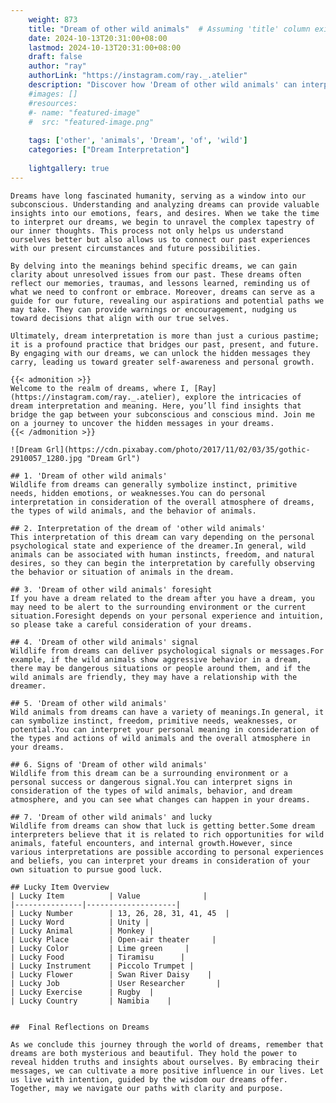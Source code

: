```yaml
---
    weight: 873
    title: "Dream of other wild animals"  # Assuming 'title' column exists
    date: 2024-10-13T20:31:00+08:00
    lastmod: 2024-10-13T20:31:00+08:00
    draft: false
    author: "ray"
    authorLink: "https://instagram.com/ray._.atelier"
    description: "Discover how 'Dream of other wild animals' can interpret your future and uncover its significant meanings in your life."
    #images: []
    #resources:
    #- name: "featured-image"
    #  src: "featured-image.png"
    
    tags: ['other', 'animals', 'Dream', 'of', 'wild']
    categories: ["Dream Interpretation"]
    
    lightgallery: true
---
```

    
    Dreams have long fascinated humanity, serving as a window into our subconscious. Understanding and analyzing dreams can provide valuable insights into our emotions, fears, and desires. When we take the time to interpret our dreams, we begin to unravel the complex tapestry of our inner thoughts. This process not only helps us understand ourselves better but also allows us to connect our past experiences with our present circumstances and future possibilities.
    
    By delving into the meanings behind specific dreams, we can gain clarity about unresolved issues from our past. These dreams often reflect our memories, traumas, and lessons learned, reminding us of what we need to confront or embrace. Moreover, dreams can serve as a guide for our future, revealing our aspirations and potential paths we may take. They can provide warnings or encouragement, nudging us toward decisions that align with our true selves.
    
    Ultimately, dream interpretation is more than just a curious pastime; it is a profound practice that bridges our past, present, and future. By engaging with our dreams, we can unlock the hidden messages they carry, leading us toward greater self-awareness and personal growth.
    
    {{< admonition >}}
    Welcome to the realm of dreams, where I, [Ray](https://instagram.com/ray._.atelier), explore the intricacies of dream interpretation and meaning. Here, you’ll find insights that bridge the gap between your subconscious and conscious mind. Join me on a journey to uncover the hidden messages in your dreams.
    {{< /admonition >}}
    
    ![Dream Grl](https://cdn.pixabay.com/photo/2017/11/02/03/35/gothic-2910057_1280.jpg "Dream Grl")
    
    ## 1. 'Dream of other wild animals'
    Wildlife from dreams can generally symbolize instinct, primitive needs, hidden emotions, or weaknesses.You can do personal interpretation in consideration of the overall atmosphere of dreams, the types of wild animals, and the behavior of animals.
    
    ## 2. Interpretation of the dream of 'other wild animals'
    This interpretation of this dream can vary depending on the personal psychological state and experience of the dreamer.In general, wild animals can be associated with human instincts, freedom, and natural desires, so they can begin the interpretation by carefully observing the behavior or situation of animals in the dream.
    
    ## 3. 'Dream of other wild animals' foresight
    If you have a dream related to the dream after you have a dream, you may need to be alert to the surrounding environment or the current situation.Foresight depends on your personal experience and intuition, so please take a careful consideration of your dreams.
    
    ## 4. 'Dream of other wild animals' signal
    Wildlife from dreams can deliver psychological signals or messages.For example, if the wild animals show aggressive behavior in a dream, there may be dangerous situations or people around them, and if the wild animals are friendly, they may have a relationship with the dreamer.
    
    ## 5. 'Dream of other wild animals'
    Wild animals from dreams can have a variety of meanings.In general, it can symbolize instinct, freedom, primitive needs, weaknesses, or potential.You can interpret your personal meaning in consideration of the types and actions of wild animals and the overall atmosphere in your dreams.
    
    ## 6. Signs of 'Dream of other wild animals'
    Wildlife from this dream can be a surrounding environment or a personal success or dangerous signal.You can interpret signs in consideration of the types of wild animals, behavior, and dream atmosphere, and you can see what changes can happen in your dreams.
    
    ## 7. 'Dream of other wild animals' and lucky
    Wildlife from dreams can show that luck is getting better.Some dream interpreters believe that it is related to rich opportunities for wild animals, fateful encounters, and internal growth.However, since various interpretations are possible according to personal experiences and beliefs, you can interpret your dreams in consideration of your own situation to pursue good luck.
    
    ## Lucky Item Overview
    | Lucky Item          | Value              |
    |---------------|--------------------|
    | Lucky Number        | 13, 26, 28, 31, 41, 45  |
    | Lucky Word          | Unity |
    | Lucky Animal        | Monkey |
    | Lucky Place         | Open-air theater     |
    | Lucky Color         | Lime green     |
    | Lucky Food          | Tiramisu      |
    | Lucky Instrument    | Piccolo Trumpet |
    | Lucky Flower        | Swan River Daisy    |
    | Lucky Job           | User Researcher       |
    | Lucky Exercise      | Rugby  |
    | Lucky Country       | Namibia    |
    
    
    ##  Final Reflections on Dreams
    
    As we conclude this journey through the world of dreams, remember that dreams are both mysterious and beautiful. They hold the power to reveal hidden truths and insights about ourselves. By embracing their messages, we can cultivate a more positive influence in our lives. Let us live with intention, guided by the wisdom our dreams offer. Together, may we navigate our paths with clarity and purpose.
    